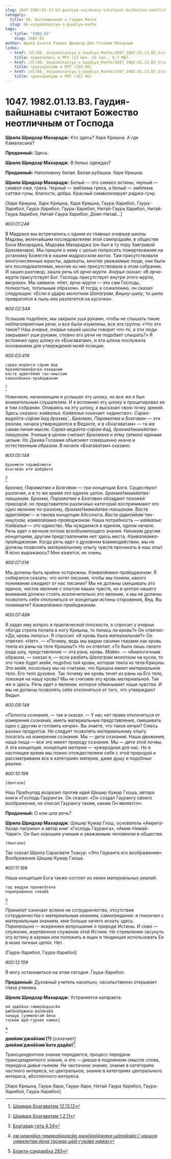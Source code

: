```yaml
---
slug: 1047-1982-01-13-b3-gaudiya-vajshnavy-schitayut-bozhestvo-neotlichnym-ot-gospoda
category:
  title: 66. Воспоминания о Гаудия Матхе
  slug: 66-vospominaniya-o-gaudiya-mathe
tags:
  - title: "1982.01"
    slug: 1982-01
author: Шрила Бхакти Ракшак Шридхар Дев-Госвами Махарадж
links:
  - href: /dl/66._Vospominaniya_o_Gaudiya_Mathe/1047_1982.01.13.B3_SridharMj_Gaudiya-vaishnavy_schitayu_Bojestvo_neotlichnym_ot_Gospoda.mp3
    title: аудиозапись в MP3 (13 мин. 24 сек., 6,7 МБ)
  - href: /dl/66._Vospominaniya_o_Gaudiya_Mathe/1047_1982.01.13.B3_SridharMj_Gaudiya-vaishnavy_schitayu_Bojestvo_neotlichnym_ot_Gospoda.rtf
    title: транскрипцию в RTF (164 КБ)
  - href: /dl/66._Vospominaniya_o_Gaudiya_Mathe/1047_1982.01.13.B3_SridharMj_Gaudiya-vaishnavy_schitayu_Bojestvo_neotlichnym_ot_Gospoda.pdf
    title: транскрипцию в PDF (161 КБ)
---
```


# 1047. 1982.01.13.B3. Гаудия-вайшнавы считают Божество неотличным от Господа

**Шрила Шридхар Махарадж:** Кто здесь? Харе Кришна. А где Камаласана?

**Преданный:** Здесь.

**Шрила Шридхар Махарадж:** В белых одеждах?

**Преданный:** Наполовину белая. Белая рубашка. Харе Кришна.

**Шрила Шридхар Махарадж:** Белый — это символ истины, черный — символ лжи, греха. Черный — эмблема греха, а белый — эмблема *саттва-гуны*, благости, добра. Красный символизирует *раджа-гуну*.

[Харе Кришна, Харе Кришна, Харе Кришна, Гаура-Харибол, Гаура-Харибол, Гаура-Харибол, Гаура-Харибол, Нитай-Гаура Харибол, Нитай-Гаура Харибол, Нитай-Гаура Харибол, Доял-Нитай…]

*#00:01:24#*

В Мадрасе мы встречались с одним из главных *ачарьев* школы Мадхвы, величайшим последователем этой *сампрадайи*, в обществе Бона Махараджа, Мадхава Махараджа (он был в ту пору Хаягривой Брахмачари). Мы пришли к нему с целью попросить пожертвование на установку Божеств в нашем мадрасском *матхе*. Там присутствовали многочисленные юристы, адвокаты, многие уважаемые люди, они были его последователями, многие из них присутствовали в этом собрании. И зашел разговор, зашла речь об *арча-мурти*. *Ачарья* сказал: «В *арча-мурти* присутствует Бог. Господь присутствует внутри этого *мурти*, *виграхи*». Мы заявили: «Нет, *арча-мурти* — это сам Господь, полностью, тотальным образом». И тогда, к сожалению, он сказал следующее: «Если я ударю молотком *Шалаграм*, *Вишну-шилу*, то *шила* превратится в пыль или разлетится на кусочки».

*#00:02:54#*

Услышав подобное, мы закрыли уши руками, чтобы не слышать такие неблагоприятные речи, и все были изумлены, вся эта группа: «Что это такое? Наш *ачарья*, *ачарья* нашей школы говорит что-то, а эти люди закрывают уши руками, словно его речи не подобает слышать?» Я вспомнил одну *шлоку* из «Бхагаватам», и эта шлока послужила основанием для утверждения моей позиции.

*#00:03:41#*

    сарва-веда̄нта-са̄рам̇ йад
    брахма̄тмаикйатва-лакш̣ан̣ам
    ваств адвитӣйам̇ тан-ниш̣т̣хам
    каивалйаика-прайоджанам
[^_ftn1]

Новичком, начинающим я услышал эту *шлоку*, но все же я был внимательным слушателем. И я вспомнил эту *шлоку* и процитировал ее в том собрании. Опираясь на эту шлоку, я высказал свою точку зрения. Здесь сказано: *кайвалья*. *Кайвалья* означает «единство». *Сарва-веда̄нта-са̄рам̇ йад брахма̄..*. *Брахман*, *Параматма* и *Бхагаван* — эти реалии, начала утверждаются в Веданте, и в «Бхагаватам» — та же самая линия мысли. *Сарва-веда̄нта-са̄рам̇ йад, брахма̄тмаикйатва-лакш̣ан̣ам*. Ученые в целом считают *Брахмана* и *атму* (*атман*) единым целым. Но Джива Госвами объясняет совершенно иначе и естественным образом. В начале «Бхагаватам» сказано:

*#00:05:14#*

    брахмети парама̄тмети
    бхагава̄н ити ш́абдйате
[^_ftn2]

*Брахма*, *Параматма* и *Бхагаван* — три концепции Бога. Существуют различия, и в то же время это единое целое. *Брахма̄тмаикйатва-лакш̣ан̣ам*. *Брахма*, *Параматма* и *Бхагаван* обладают похожей природой, но представители различных категорий воспринимают это одно явление по-разному, *брахма̄тмаикйатва-лакш̣ан̣ам. Ваств адвитӣйам̇* — и такова концепция Абсолюта. *Ваств адвитӣйам̇ тан-ниш̣т̣хам, каивалйаика-прайоджанам*. Наша потребность — *кайвалья*. *Кайвалья* — это единство. Мы нуждаемся в едином, одном начале. Речь идет о вечном потоке всеобъемлющего знания. Никаким другим концепциям, другим представлениям нет здесь места. *Каивалйаика-прайоджанам*. Когда речь идет о духовном взаимодействии, мы не должны позволять материальному опыту чувств проникать в наш опыт. Я ясно выражаюсь? Мне кажется, не очень.

*#00:07:01#*

Мы должны быть крайне осторожны. *Каивалйаика-прайоджанам.* Я собирался сказать: что хотят писания, чтобы мы поняли, какого понимания ожидают от нас писания? Мы не должны смешивать это единое, чистое явление с опытом наших чувств, но в центре нашего внимания должно стоять исключительно это явление, и мы не должны позволять себе отклоняться от концепции истины откровения, Вед. Вы понимаете? *Каивалйаика-прайоджанам.*

*#00:07:48#*

Я задал ему вопрос в практической плоскости, я спросил у *ачарьи*: «Когда стрела попала в ногу Кришны, то лилась ли кровь?» Он ответил: «Да, кровь лилась». Я спросил: «А кровь была материальная?» Он ответил: «Нет». — «Почему, ведь мы видим своими глазами как кровь текла из раны на теле Кришны?» Но он ответил: «То было лишь своего рода шоу, представление — эта рана, кровь. *Майя*». — «Аналогичным образом, — сказал я, — если разбить *Шалаграм* молотком на куски, то это тоже будет *майя*, подобно той крови, которая текла из тела Кришны. Это *майя*, поскольку мы не считаем, что Кришна имеет материальное тело. Его тело духовно. Так почему же кровь течет из раны на Его теле, похожая на нашу кровь? Мы не считаем эту кровь материальной. Так же и здесь. Речь идет о явлении, которое обманывает наши чувства. И мы не должны позволять себе отклоняться от того, что утверждают Веды».

*#00:09:14#*

«Полнота сознания, — так я сказал. — У нас нет права отклоняться от измерения сознания, иметь материальные представления, смешивать одно с другим и готовить *кичри*». Вы знаете, что такое *кичри*? Смесь разных продуктов. Не следует позволять материальному опыту посягать на измерение сознания. Мы — дети сознания. Наши движения, наша пища — все это имеет природу сознания. Мы — дети этой почвы. А эта концепция, концепция материи — чужеродная для нас. Но в настоящее время мы ложно отождествляем себя с этой природой и рассматриваем все в категориях материи, даже душу и подобные реалии.

*#00:10:19#*

    [бенгали]

Наш Прабхупад возразил против идей Шишир Кумар Гхоша, автора книги «Господь Гауранга». Он сказал: «Он создал Гаурангу своего воображения, не описал Гаурангу таким, каким Он является».

**Преданный:** О ком шла речь?

**Шрила Шридхар Махарадж:** Шишир Кумар Гхош, основатель «Амрита-базар-патрики» и автор книг «Господь Гауранга», «Амия-Нимай-Чарит». Он был хорошим ученым и уважаемым человеком в обществе.

    [бенгали]

Так сказал Шрила Сарасвати Тхакур: «Это Гауранга его воображения». Воображение Шишир Кумар Гхоша.

*#00:11:16#*

Наша концепция Бога также состоит из неких материальных реалий.

    тад виддхи пран̣ипа̄тена
    парипраш́нена севайа̄
[^_ftn3]

*Пранипат* означает всякое не сотрудничество, отсутствие сотрудничества с материальным знанием, самопредание: я покончил с материальным знанием, мне больше нечего искать здесь. *Парипрашна* — искреннее вопрошание о природе Истины. И *сева* — служение, жертвенное служение этой Истине. Не стремление засунуть эту истину в карман или положить в ящик и тенденция использовать Ее в моих личных целях. Нет.

[Гаура-Харибол, Гаура-Харибол]

*#00:12:15#*

Я могу остановиться на этом сегодня. Гаура-Харибол.

**Преданный:** Духовный учитель насильно, насильственно открывает глаза ученика.

**Шрила Шридхар Махарадж:** Устраняется катаракта.

    ом̇ аджн̃а̄на-тимира̄ндхасйа
    джн̃а̄на̄н̃джана-ш́ала̄кайа̄
    чакш̣ур [унмилитам̇ йена
    тасмаи ш́рӣ-гураве намах̣]
[^_ftn4]

**дивйам̇ джн̃а̄нам̇ (?)** [означает]\
**дивйам̇ джн̃а̄нам̇ йато дадйа̄т**[^_ftn5]

Трансцендентное знание передается, процесс передачи трансцендентного знания, и это — *дикша* в подлинном смысле слова, передача *дивья-гьянам*. Не частичное знание, знание в категориях частного интереса, но центральное, знание в категориях центрального интереса, абсолютного интереса.

[Харе Кришна, Гаура-Хари, Гаура-Хари, Нитай-Гаура Харибол, Гаура-Харибол, Гаура-Харибол]



[^_ftn1]: [Шримад-Бхагаватам 12.13.12](../notes/shrimad-bhagavatam/shrimad-bhagavatam-12-13-12.md)

[^_ftn2]: [Шримад-Бхагаватам 1.2.11](../notes/shrimad-bhagavatam/shrimad-bhagavatam-1-2-11.md)

[^_ftn3]: [Бхагавад-гита 4.34](../notes/bhagavad-gita/bhagavad-gita-4-34.md)

[^_ftn4]: [*ом̇ аджн̃а̄на-тимира̄ндхасйа джн̃а̄на̄н̃джана-ш́ала̄кайа̄ / чакш̣ур унмилитам̇ йена тасмаи ш́рӣ-гураве намах̣*](../notes/shloka/om-adzhnana-timirandhasja-dzhnanandzhana-shalakaja.md)

[^_ftn5]: [Бхакти-сандарбха 283](../notes/bhakti-sandarbha/bhakti-sandarbha-283.md)
